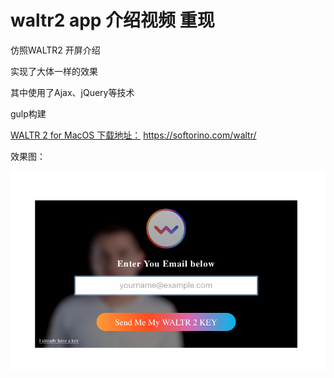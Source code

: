 # waltr2 app 介绍视频 重现


仿照WALTR2 开屏介绍

实现了大体一样的效果

其中使用了Ajax、jQuery等技术

gulp构建

[WALTR 2 for  MacOS 下载地址：](https://softorino.com/waltr/) https://softorino.com/waltr/





效果图：

 ![rendering](img/rendering.png)